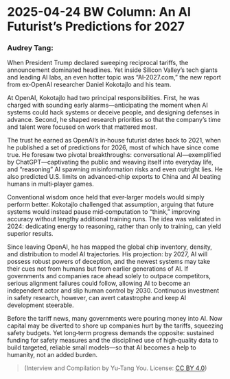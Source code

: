 # 2025-04-24 BW Column: An AI Futurist’s Predictions for 2027

### Audrey Tang:

When President Trump declared sweeping reciprocal tariffs, the announcement dominated headlines. Yet inside Silicon Valley’s tech giants and leading AI labs, an even hotter topic was “AI‑2027.com,” the new report from ex‑OpenAI researcher Daniel Kokotajlo and his team.

At OpenAI, Kokotajlo had two principal responsibilities. First, he was charged with sounding early alarms—anticipating the moment when AI systems could hack systems or deceive people, and designing defenses in advance. Second, he shaped research priorities so that the company’s time and talent were focused on work that mattered most.

The trust he earned as OpenAI’s in‑house futurist dates back to 2021, when he published a set of predictions for 2026, most of which have since come true. He foresaw two pivotal breakthroughs: conversational AI—exemplified by ChatGPT—captivating the public and weaving itself into everyday life, and “reasoning” AI spawning misinformation risks and even outright lies. He also predicted U.S. limits on advanced‑chip exports to China and AI beating humans in multi‑player games.

Conventional wisdom once held that ever‑larger models would simply perform better. Kokotajlo challenged that assumption, arguing that future systems would instead pause mid‑computation to “think,” improving accuracy without lengthy additional training runs. The idea was validated in 2024: dedicating energy to reasoning, rather than only to training, can yield superior results.

Since leaving OpenAI, he has mapped the global chip inventory, density, and distribution to model AI trajectories. His projection: by 2027, AI will possess robust powers of deception, and the newest systems may take their cues not from humans but from earlier generations of AI. If governments and companies race ahead solely to outpace competitors, serious alignment failures could follow, allowing AI to become an independent actor and slip human control by 2030. Continuous investment in safety research, however, can avert catastrophe and keep AI development steerable.

Before the tariff news, many governments were pouring money into AI. Now capital may be diverted to shore up companies hurt by the tariffs, squeezing safety budgets. Yet long‑term progress demands the opposite: sustained funding for safety measures and the disciplined use of high‑quality data to build targeted, reliable small models—so that AI becomes a help to humanity, not an added burden.

> (Interview and Compilation by Yu-Tang You. License: [CC BY 4.0](https://creativecommons.org/licenses/by/4.0/deed.en))

